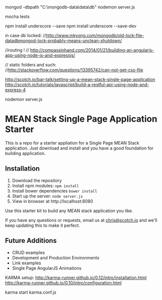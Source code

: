 
mongod -dbpath "C:\mongodb-data\data\db"
nodemon server.js

mocha tests

npm install underscore --save
npm install underscore --save-dev

in case db locked:
//http://www.mkyong.com/mongodb/old-lock-file-datadbmongod-lock-probably-means-unclean-shutdown/


//routing !
// http://compassinhand.com/2014/01/21/building-an-angularjs-app-using-node-js-and-expressjs/

// static folders and such:
//http://stackoverflow.com/questions/13395742/can-not-get-css-file


http://scotch.io/bar-talk/setting-up-a-mean-stack-single-page-application
http://scotch.io/tutorials/javascript/build-a-restful-api-using-node-and-express-4

nodemon server.js

# MEAN Stack Single Page Application Starter

This is a repo for a starter appliation for a Single Page MEAN Stack application. Just download and install and you have a good foundation for building application. 

## Installation
1. Download the repository
2. Install npm modules: `npm install`
3. Install bower dependencies `bower install`
4. Start up the server: `node server.js`
5. View in browser at http://localhost:8080

Use this starter kit to build any MEAN stack application you like.

If you have any questions or requests, email us at [chris@scotch.io](mailto:chris@scotch.io) and we'll keep updating this to make it perfect.

## Future Additions
- CRUD examples
- Development and Production Environments
- Link examples
- Single Page AngularJS Animations

KARMA setup:
http://karma-runner.github.io/0.12/intro/installation.html
http://karma-runner.github.io/0.10/intro/configuration.html

karma start karma.conf.js
